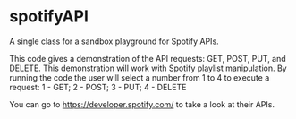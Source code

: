 # spotifyAPI
A single class for a sandbox playground for Spotify APIs.

This code gives a demonstration of the API requests: GET, POST, PUT, and DELETE. This demonstration will work with Spotify playlist manipulation.
By running the code the user will select a number from 1 to 4 to execute a request: 1 - GET; 2 - POST; 3 - PUT; 4 - DELETE

You can go to https://developer.spotify.com/ to take a look at their APIs.
